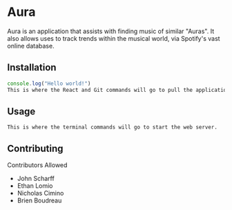 # Aura

Aura is an application that assists with finding music of similar "Auras". It also allows uses to track trends within the musical world, via Spotify's vast online database.

## Installation

```javascript
console.log("Hello world!")
This is where the React and Git commands will go to pull the application.
```

## Usage

```
This is where the terminal commands will go to start the web server.
```

## Contributing

Contributors Allowed
- John Scharff
- Ethan Lomio
- Nicholas Cimino
- Brien Boudreau